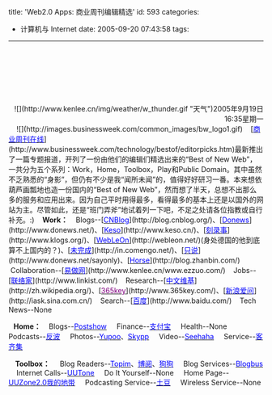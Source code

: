 title: 'Web2.0 Apps: 商业周刊编辑精选'
id: 593
categories:
  - 计算机与 Internet
date: 2005-09-20 07:43:58
tags:
---

<div id="msgcns!9697D6160EFEBC17!217" class="bvMsg"><div>  

#  

<div align="right">![](http://www.kenlee.cn/img/weather/w_thunder.gif "天气")2005年9月19日16:35星期一</div>

<span>
    ![](http://images.businessweek.com/common_images/bw_logo1.gif)
   [<u><font color="#0000ff">商业周刊在线</font></u>](http://www.businessweek.com/technology/bestof/editorpicks.htm)最新推出了一篇专题报道，开列了一份由他们的编辑们精选出来的“Best of New Web”，一共分为五个系列：Work，Home，Toolbox，Play和Public Domain。其中虽然不乏熟悉的“身影”，但仍有不少是我“闻所未闻”的，值得好好研习一番。本来想依葫芦画瓢地也造一份国内的“Best of New Web”，然而想了半天，总想不出那么多的服务和应用出来。因为自己平时用得最多，看得最多的基本上还是以国外的网站为主。尽管如此，还是“班门弄斧”地试着列一下吧，不足之处请各位指教或自行补充。:)
   <span style="font-weight:bold;">Work：</span>
   Blogs--[<u><font color="#0000ff">CNBlog</font></u>](http://blog.cnblog.org/)、[<u><font color="#0000ff">Donews</font></u>](http://www.donews.net/)、[<u><font color="#0000ff">Keso</font></u>](http://www.keso.cn/)、[<u><font color="#0000ff">刻录事</font></u>](http://www.klogs.org/)、[<u><font color="#0000ff">WebLeOn</font></u>](http://webleon.net/)(身处德国的他到底算不上国内的？)、[<u><font color="#0000ff">未完成</font></u>](http://in.comengo.net/)、[<u><font color="#0000ff">只说</font></u>](http://www.donews.net/sayonly)、[<u><font color="#0000ff">Horse</font></u>](http://blog.zhanbin.com/)
   Collaboration--[<u><font color="#0000ff">易做网</font></u>](http://www.kenlee.cn/www.ezzuo.com/)
   Jobs--[<u><font color="#0000ff">联络家</font></u>](http://www.linkist.com/)
   Research--[<u><font color="#0000ff">中文维基</font></u>](http://zh.wikipedia.org/)、[<u><font color="#800080">365key</font></u>](http://www.365key.com/)、[<u><font color="#0000ff">新浪爱问</font></u>](http://iask.sina.com.cn/)
   Search--[<u><font color="#0000ff">百度</font></u>](http://www.baidu.com/)
   Tech News--None

<span style="font-weight:bold;">   Home：</span>
   Blogs--[<u><font color="#0000ff">Postshow</font></u>](http://www.kenlee.cn/www.postshow.net/)
    Finance--[<u><font color="#0000ff">支付宝</font></u>](http://www.alipay.com/)
    Health--None
    Podcasts--[<u><font color="#0000ff">反波</font></u>](http://www.antiwave.net/)
    Photos--[<u><font color="#0000ff">Yupoo</font></u>](http://www.yupoo.com/)、[<u><font color="#0000ff">Skypp</font></u>](http://www.skypp.com/)
    Video--[<u><font color="#0000ff">Seehaha</font></u>](http://www.seehaha.com/)
    Service--[<u><font color="#0000ff">客齐集</font></u>](http://www.kijiji.com/)

<span style="font-weight:bold;">    Toolbox：</span>
    Blog Readers--[<u><font color="#0000ff">Topim</font></u>](http://www.topim.com/)、[<u><font color="#0000ff">博阅</font></u>](http://www.boyue.com/)、[<u><font color="#0000ff">狗狗</font></u>](http://www.gougou.com/)
    Blog Services--[<u><font color="#0000ff">Blogbus</font></u>](http://www.blogbus.com/)
    Internet Calls--[<u><font color="#0000ff">UUTone</font></u>](http://www.uuzone.com/)
    Do It Yourself--None
    Home Page--[<u><font color="#0000ff">UUZone2.0我的地带</font></u>](http://beta.uuzone.com/)
    Podcasting Service--[<u><font color="#0000ff">土豆</font></u>](http://www.toodou.com/)
    Wireless Service--None
</span>
</div></div>
